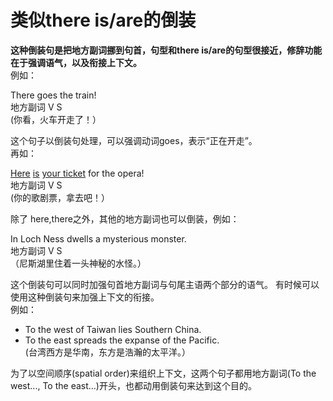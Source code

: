 # 类似there is/are的倒装

<b>**这种倒装句是把地方副词挪到句首**，句型和there is/are的句型很接近，修辞功能在于**强调语气**，以及**衔接上下文**。</b>  
例如： 
>  
There goes the train!  
地方副词 V S  
(你看，火车开走了！）  

这个句子以倒装句处理，可以强调动词goes，表示“正在开走”。  
再如： 
>  
<u>Here</u> <u>is</u> <u>your ticket</u> for the opera!  
地方副词 V S  
(你的歌剧票，拿去吧！）  

除了 here,there之外，其他的地方副词也可以倒装，例如：  
>  
In Loch Ness dwells a mysterious monster.  
地方副词 V S  
（尼斯湖里住着一头神秘的水怪。）  

这个倒装句可以同时加强句首地方副词与句尾主语两个部分的语气。
有时候可以使用这种倒装句来加强上下文的衔接。  
例如： 
>  
- To the west of Taiwan lies Southern China.  
- To the east spreads the expanse of the Pacific.  
(台湾西方是华南，东方是浩瀚的太平洋。）  

为了以空间顺序(spatial order)来组织上下文，这两个句子都用地方副词(To the west..., To the east...)开头，也都动用倒装句来达到这个目的。
